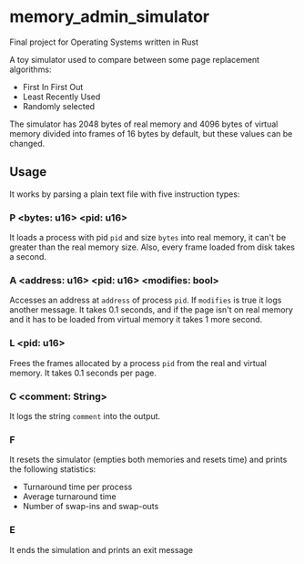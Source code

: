 # memory_admin_simulator

Final project for Operating Systems written in Rust

A toy simulator used to compare between some page replacement algorithms:

- First In First Out
- Least Recently Used
- Randomly selected

The simulator has 2048 bytes of real memory and 4096 bytes of virtual memory divided into frames of 16 bytes by default, but these values can be changed.

## Usage

It works by parsing a plain text file with five instruction types:

### P \<bytes: u16> \<pid: u16>

It loads a process with pid `pid` and size `bytes` into real memory, it can't be greater than the real memory size. Also, every frame loaded from disk takes a second.

### A \<address: u16> \<pid: u16> \<modifies: bool>

Accesses an address at `address` of process `pid`. If `modifies` is true it logs another message. It takes 0.1 seconds, and if the page isn't on real memory and it has to be loaded from virtual memory it takes 1 more second.

### L \<pid: u16>

Frees the frames allocated by a process `pid` from the real and virtual memory. It takes 0.1 seconds per page.

### C \<comment: String>

It logs the string `comment` into the output.

### F

It resets the simulator (empties both memories and resets time) and prints the following statistics:

- Turnaround time per process
- Average turnaround time
- Number of swap-ins and swap-outs

### E

It ends the simulation and prints an exit message
